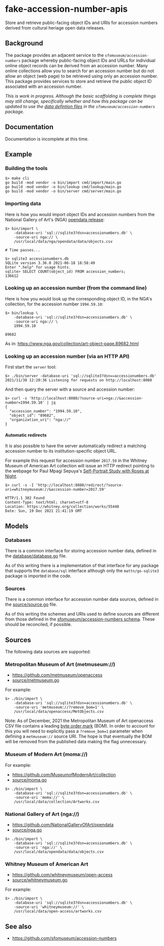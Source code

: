 # fake-accession-number-apis

Store and retrieve public-facing object IDs and URIs for accession numbers derived from cultural heriage open data releases.

## Background

The package provides an adjacent service to the `sfomuseum/accession-numbers` package whereby public-facing object IDs and URLs for individual online object records can be derived from an accession number. Many online collections allow you to search for an accession number but do not allow an object (web page) to be retrieved using only an accession number. This package provides services to store and retrieve the public object ID associated with an accession number.

_This is work in progress. Although the basic scaffolding is complete things may still change, specifically whether and how this package can be updated to use the [data defintion files](https://github.com/sfomuseum/accession-numbers/tree/main/data) in the `sfomuseum/accession-numbers` package._

## Documentation

Documentation is incomplete at this time.

## Example

### Building the tools

```
$> make cli
go build -mod vendor -o bin/import cmd/import/main.go
go build -mod vendor -o bin/lookup cmd/lookup/main.go
go build -mod vendor -o bin/server cmd/server/main.go
```

### Importing data

Here is how you would import object IDs and accession numbers from the National Gallery of Art's (NGA) [opendata release](https://github.com/NationalGalleryOfArt/opendata):

```
$> bin/import \
	-database-uri 'sql://sqlite3?dsn=accessionumbers.db' \
	-source-uri nga:// \
	/usr/local/data/nga/opendata/data/objects.csv

# Time passes...

$> sqlite3 accessionumbers.db 
SQLite version 3.36.0 2021-06-18 18:58:49
Enter ".help" for usage hints.
sqlite> SELECT COUNT(object_id) FROM accession_numbers;
136612
```

### Looking up an accession number (from the command line)

Here is how you would look up the corresponding object ID, in the NGA's collection, for the accession number `1994.59.10`:

```
$> bin/lookup \
	-database-uri 'sql://sqlite3?dsn=accessionumbers.db' \
	-source-uri nga:// \
	1994.59.10
	
89682
```

As in: https://www.nga.gov/collection/art-object-page.89682.html

### Looking up an accession number (via an HTTP API)

First start the `server` tool:

```
$> ./bin/server -database-uri 'sql://sqlite3?dsn==accessionumbers.db'
2021/11/30 12:20:36 Listening for requests on http://localhost:8080
```

And then query the server with a source and accession number:

```
$> curl -s 'http://localhost:8080/?source-uri=nga://&accession-number=1994.59.10' | jq
{
  "accession_number": "1994.59.10",
  "object_id": "89682",
  "organization_uri": "nga://"
}
```
#### Automatic redirects

It is also possible to have the server automatically redirect a matching accession number to its institution-specific object URL.

For example this request for accession number `2017.59` in the Whitney Museum of American Art collection will issue an HTTP redirect pointing to the webpage for Paul Mpagi Sepuya's [Self-Portrait Study with Roses at Night](https://whitney.org/collection/works/55448).

```
$> curl -s -I 'http://localhost:8080/redirect/?source-uri=whitneymuseum://&accession-number=2017.59'

HTTP/1.1 302 Found
Content-Type: text/html; charset=utf-8
Location: https://whitney.org/collection/works/55448
Date: Sun, 19 Dec 2021 21:41:19 GMT
```

## Models

### Databases

There is a common interface for storing accession number data, defined in the [database/database.go](database/database.go) file.

As of this writing there is a implementation of that interface for any package that supports the `database/sql` interface although only the `mattn/go-sqlite3` package is imported in the code.

### Sources

There is a common interface for accession number data sources, defined in the [source/source.go](source/source.go) file.

As of this writing the schemes and URIs used to define sources are different from those defined in the [sfomuseum/accession-numbers schema](https://github.com/sfomuseum/accession-numbers/blob/main/schema/definition.schema.json). These should be reconciled, if possible.

## Sources

The following data sources are supported:

### Metropolitan Museum of Art (metmuseum://)

* https://github.com/metmuseum/openaccess
* [source/metmuseum.go](source/metmuseum.go)

For example:

```
$> ./bin/import \
	-database-uri 'sql://sqlite3?dsn=accessionumbers.db' \
	-source-uri 'metmuseum://?remove_bom=1' \
	/usr/local/data/openaccess/MetObjects.csv
```

Note: As of December, 2021 the Metropolitan Museum of Art openaccess CSV file contains a leading [byte order mark](https://en.wikipedia.org/wiki/Byte_order_mark) (BOM). In order to account for this you will need to explicitly pass a `?remove_bom=1` parameter when defining a `metmuseum://` source URI. The hope is that eventually the BOM will be removed from the published data making the flag unnecessary.

### Museum of Modern Art (moma://)

For example:

* https://github.com/MuseumofModernArt/collection
* [source/moma.go](source/moma.go)

```
$> ./bin/import \
	-database-uri 'sql://sqlite3?dsn=accessionumbers.db' \
	-source-uri 'moma://' \
	/usr/local/data/collection/Artworks.csv
```

### National Gallery of Art (nga://)

* https://github.com/NationalGalleryOfArt/opendata
* [source/nga.go](source/nga.go)

```
$> ./bin/import \
	-database-uri 'sql://sqlite3?dsn=accessionumbers.db' \
	-source-uri 'nga://' \
	/usr/local/data/opendata/data/objects.csv
```

### Whitney Museum of American Art

* https://github.com/whitneymuseum/open-access
* [source/whitneymuseum.go](source/whitneymuseum.go)

For example:

```
$> ./bin/import \
	-database-uri 'sql://sqlite3?dsn=accessionumbers.db' \
	-source-uri 'whitneymuseum://' \
	/usr/local/data/open-access/artworks.csv
```

## See also

* https://github.com/sfomuseum/accession-numbers